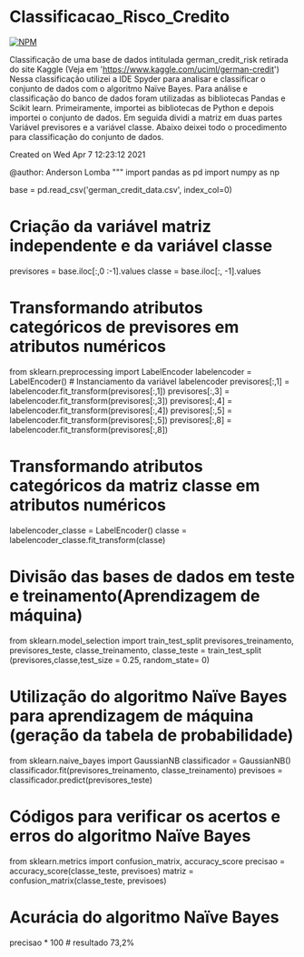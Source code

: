 # Classificacao_Risco_Credito
[![NPM](https://img.shields.io/npm/l/react)](https://github.com/LombaAnderson/Classificacao_Risco_Credito/blob/main/LICENSE)

Classificação de uma base de dados intitulada german_credit_risk retirada do site Kaggle (Veja em 'https://www.kaggle.com/uciml/german-credit') Nessa classificação
utilizei a IDE Spyder para analisar e classificar o conjunto de dados com o algoritmo Naïve Bayes. Para análise e classificação do banco de dados foram utilizadas as 
bibliotecas Pandas e Scikit learn. Primeiramente, importei as bibliotecas de Python e depois importei o conjunto de dados. Em seguida dividi a matriz em duas partes
Variável previsores e a variável classe. Abaixo deixei todo o procedimento para classificação do conjunto de dados.



Created on Wed Apr  7 12:23:12 2021

@author: Anderson Lomba
"""
import pandas as pd
import numpy as np

base = pd.read_csv('german_credit_data.csv', index_col=0)


# Criação da variável matriz independente e da variável classe

previsores = base.iloc[:,0 :-1].values
classe = base.iloc[:, -1].values


# Transformando atributos categóricos de previsores em atributos numéricos

from sklearn.preprocessing import LabelEncoder
labelencoder = LabelEncoder()  # Instanciamento da variável labelencoder
previsores[:,1] = labelencoder.fit_transform(previsores[:,1])
previsores[:,3] = labelencoder.fit_transform(previsores[:,3])
previsores[:,4] = labelencoder.fit_transform(previsores[:,4])
previsores[:,5] = labelencoder.fit_transform(previsores[:,5])
previsores[:,8] = labelencoder.fit_transform(previsores[:,8])


# Transformando atributos categóricos da matriz classe em atributos numéricos
labelencoder_classe = LabelEncoder()
classe = labelencoder_classe.fit_transform(classe)


# Divisão das bases de dados em teste e treinamento(Aprendizagem de máquina)

from sklearn.model_selection import train_test_split
previsores_treinamento, previsores_teste, classe_treinamento, classe_teste = train_test_split\
    (previsores,classe,test_size = 0.25, random_state= 0)


# Utilização do algoritmo Naïve Bayes para aprendizagem de máquina (geração da tabela de probabilidade)

from sklearn.naive_bayes import GaussianNB
classificador = GaussianNB()
classificador.fit(previsores_treinamento, classe_treinamento)
previsoes = classificador.predict(previsores_teste)


# Códigos para verificar os acertos e erros do algoritmo Naïve Bayes

from sklearn.metrics import confusion_matrix, accuracy_score
precisao = accuracy_score(classe_teste, previsoes)
matriz = confusion_matrix(classe_teste, previsoes)



# Acurácia do algoritmo Naïve Bayes
precisao * 100 # resultado 73,2%



